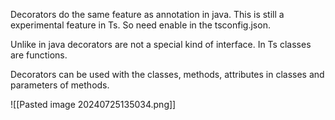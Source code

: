 Decorators do the same feature as annotation in java.
This is still a experimental feature in Ts. So need enable in the tsconfig.json.

Unlike in java decorators are not a special kind of interface. In Ts classes are functions. 

Decorators can be used with the classes, methods, attributes in classes and parameters of methods. 

![[Pasted image 20240725135034.png]]

